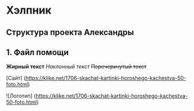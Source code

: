 # Хэлпник

## Структура проекта Александры
## 1. Файл помощи

**Жирный текст**
*Наклонный текст*
~~Перечеркнутый текст~~

[Сайт] (https://klike.net/1706-skachat-kartinki-horoshego-kachestva-50-foto.html)

![Логотип] (https://klike.net/1706-skachat-kartinki-horoshego-kachestva-50-foto.html)



